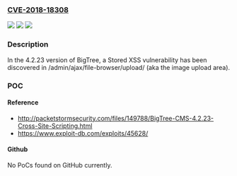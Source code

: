 ### [CVE-2018-18308](https://cve.mitre.org/cgi-bin/cvename.cgi?name=CVE-2018-18308)
![](https://img.shields.io/static/v1?label=Product&message=n%2Fa&color=blue)
![](https://img.shields.io/static/v1?label=Version&message=n%2Fa&color=blue)
![](https://img.shields.io/static/v1?label=Vulnerability&message=n%2Fa&color=brighgreen)

### Description

In the 4.2.23 version of BigTree, a Stored XSS vulnerability has been discovered in /admin/ajax/file-browser/upload/ (aka the image upload area).

### POC

#### Reference
- http://packetstormsecurity.com/files/149788/BigTree-CMS-4.2.23-Cross-Site-Scripting.html
- https://www.exploit-db.com/exploits/45628/

#### Github
No PoCs found on GitHub currently.

